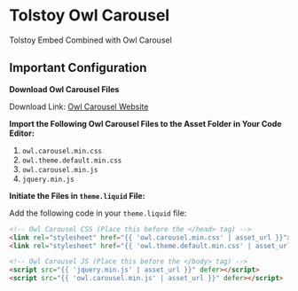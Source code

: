 # Tolstoy Owl Carousel

Tolstoy Embed Combined with Owl Carousel

## Important Configuration

**Download Owl Carousel Files**

Download Link: [Owl Carousel Website](https://owlcarousel2.github.io/OwlCarousel2/)

**Import the Following Owl Carousel Files to the Asset Folder in Your Code Editor:**

1. `owl.carousel.min.css`
2. `owl.theme.default.min.css`
3. `owl.carousel.min.js`
4. `jquery.min.js`

**Initiate the Files in `theme.liquid` File:**

Add the following code in your `theme.liquid` file:

```html
<!-- Owl Carousel CSS (Place this before the </head> tag) -->
<link rel="stylesheet" href="{{ 'owl.carousel.min.css' | asset_url }}">
<link rel="stylesheet" href="{{ 'owl.theme.default.min.css' | asset_url }}">

<!-- Owl Carousel JS (Place this before the </body> tag) -->
<script src="{{ 'jquery.min.js' | asset_url }}" defer></script>
<script src="{{ 'owl.carousel.min.js' | asset_url }}" defer></script>
